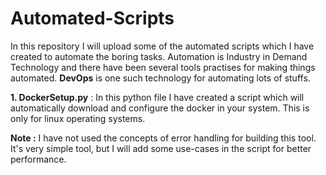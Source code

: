 # Automated-Scripts
In this repository I will upload some of the automated scripts which I have created to automate the boring tasks. Automation is Industry in Demand Technology and there have been several tools practises for making things automated. <b>DevOps</b> is one such technology for automating lots of stuffs.<br>

<b>1. DockerSetup.py</b> : In this python file I have created a script which will automatically download and configure the docker in your system. This is only for linux operating systems. <br>

<b>Note :</b> I have not used the concepts of error handling for building this tool. It's very simple tool, but I will add some use-cases in the script for better performance.

